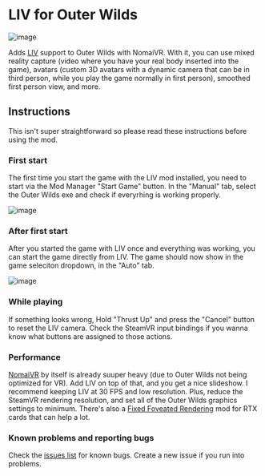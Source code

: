 # LIV for Outer Wilds

![image](https://user-images.githubusercontent.com/3955124/164702625-6eea1f07-e072-43e3-be0a-6c92264db681.png)

Adds [LIV](https://store.steampowered.com/app/755540/LIV/) support to Outer Wilds with NomaiVR. With it, you can use mixed reality capture (video where you have your real body inserted into the game), avatars (custom 3D avatars with a dynamic camera that can be in third person, while you play the game normally in first person), smoothed first person view, and more.

## Instructions

This isn't super straightforward so please read these instructions before using the mod.

### First start

The first time you start the game with the LIV mod installed, you need to start via the Mod Manager "Start Game" button. In the "Manual" tab, select the Outer Wilds exe and check if everyrhing is working properly.

![image](https://user-images.githubusercontent.com/3955124/164718675-ee922841-41cc-4cd6-aef6-87b5e61f70ed.png)


### After first start

After you started the game with LIV once and everything was working, you can start the game directly from LIV. The game should now show in the game seleciton dropdown, in the "Auto" tab.

![image](https://user-images.githubusercontent.com/3955124/164718470-a612f8c8-3225-441c-8b7c-6257091bfec1.png)

### While playing

If something looks wrong, Hold "Thrust Up" and press the "Cancel" button to reset the LIV camera. Check the SteamVR input bindings if you wanna know what buttons are assigned to those actions.

### Performance

[NomaiVR](https://outerwildsmods.com/mods/nomaivr/) by itself is already suuper heavy (due to Outer Wilds not being optimized for VR). Add LIV on top of that, and you get a nice slideshow. I recommend keeping LIV at 30 FPS and low resolution. Plus, reduce the SteamVR rendering resolution, and set all of the Outer Wilds graphics settings to minimum. There's also a [Fixed Foveated Rendering](https://outerwildsmods.com/mods/nomaivrffr/) mod for RTX cards that can help a lot.

### Known problems and reporting bugs

Check the [issues list](https://github.com/Raicuparta/ow-liv/issues) for known bugs. Create a new issue if you run into problems.
